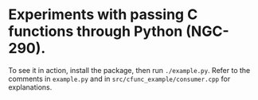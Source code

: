 # Experiments with passing C functions through Python (NGC-290).

To see it in action, install the package, then run `./example.py`. Refer to the
comments in `example.py` and in `src/cfunc_example/consumer.cpp` for
explanations.
